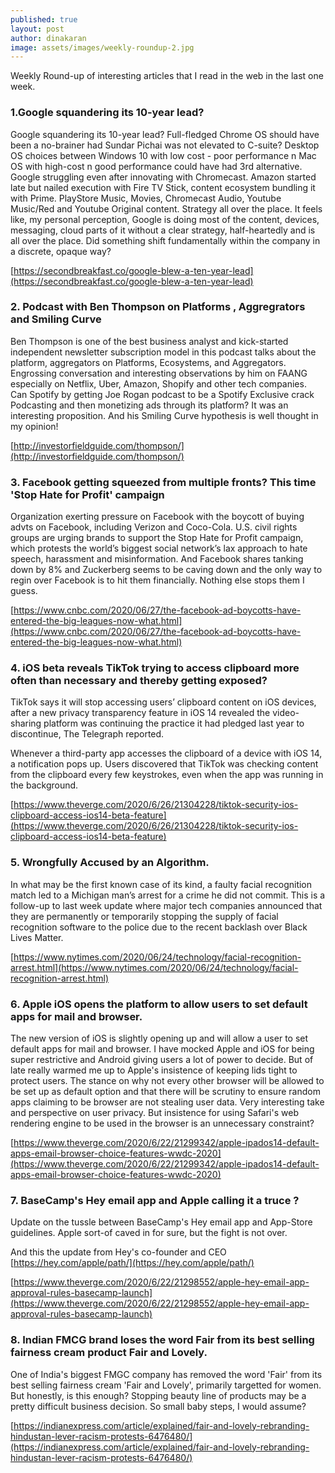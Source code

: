 ```yaml
---
published: true
layout: post
author: dinakaran
image: assets/images/weekly-roundup-2.jpg
---
```

Weekly Round-up of interesting articles that I read in the web in the last one week. 

### 1.Google squandering its 10-year lead?

Google squandering its 10-year lead? Full-fledged Chrome OS should have been a no-brainer had Sundar Pichai was not elevated to C-suite? Desktop OS choices between Windows 10 with low cost - poor performance n Mac OS with high-cost n good performance could have had 3rd alternative. Google struggling even after innovating with Chromecast. Amazon started late but nailed execution with Fire TV Stick, content ecosystem bundling it with Prime. PlayStore Music, Movies, Chromecast Audio, Youtube Music/Red and Youtube Original content. Strategy all over the place. It feels like, my personal perception, Google is doing most of the content, devices, messaging, cloud parts of it without a clear strategy, half-heartedly and is all over the place. Did something shift fundamentally within the company in a discrete, opaque way?

   [https://secondbreakfast.co/google-blew-a-ten-year-lead](https://secondbreakfast.co/google-blew-a-ten-year-lead)

### 2. Podcast with Ben Thompson on Platforms , Aggregrators and Smiling Curve

Ben Thompson is one of the best business analyst and kick-started independent newsletter subscription model in this podcast talks about the platform, aggregators on Platforms, Ecosystems, and Aggregators. Engrossing conversation and interesting observations by him on FAANG especially on Netflix, Uber, Amazon, Shopify and other tech companies. Can Spotify by getting Joe Rogan podcast to be a Spotify Exclusive crack Podcasting and then monetizing ads through its platform? It was an interesting proposition. And his Smiling Curve hypothesis is well thought in my opinion!

   [http://investorfieldguide.com/thompson/](http://investorfieldguide.com/thompson/)

### 3. Facebook getting squeezed from multiple fronts? This time 'Stop Hate for Profit' campaign

Organization exerting pressure on Facebook with the boycott of buying advts on Facebook, including Verizon and Coco-Cola. U.S. civil rights groups are urging brands to support the Stop Hate for Profit campaign, which protests the world’s biggest social network’s lax approach to hate speech, harassment and misinformation.  And Facebook shares tanking down by 8% and Zuckerberg seems to be caving down and the only way to regin over Facebook is to hit them financially. Nothing else stops them I guess.  

  [https://www.cnbc.com/2020/06/27/the-facebook-ad-boycotts-have-entered-the-big-leagues-now-what.html](https://www.cnbc.com/2020/06/27/the-facebook-ad-boycotts-have-entered-the-big-leagues-now-what.html)


### 4. iOS beta reveals TikTok trying to access clipboard more often than necessary and thereby getting exposed?

TikTok says it will stop accessing users’ clipboard content on iOS devices, after a new privacy transparency feature in iOS 14 revealed the video-sharing platform was continuing the practice it had pledged last year to discontinue, The Telegraph reported.

Whenever a third-party app accesses the clipboard of a device with iOS 14, a notification pops up. Users discovered that TikTok was checking content from the clipboard every few keystrokes, even when the app was running in the background. 

  [https://www.theverge.com/2020/6/26/21304228/tiktok-security-ios-clipboard-access-ios14-beta-feature](https://www.theverge.com/2020/6/26/21304228/tiktok-security-ios-clipboard-access-ios14-beta-feature)

### 5. Wrongfully Accused by an Algorithm.

In what may be the first known case of its kind, a faulty facial recognition match led to a Michigan man’s arrest for a crime he did not commit. This is a follow-up to last week update where major tech companies announced that they are permanently or temporarily stopping the supply of facial recognition software to the police due to the recent backlash over Black Lives Matter.  

  [https://www.nytimes.com/2020/06/24/technology/facial-recognition-arrest.html](https://www.nytimes.com/2020/06/24/technology/facial-recognition-arrest.html)


### 6. Apple iOS opens the platform to allow users to set default apps for mail and browser.  

The new version of iOS is slightly opening up and will allow a user to set default apps for mail and browser. I have mocked Apple and iOS for being super restrictive and Android giving users a lot of power to decide. But of late really warmed me up to Apple's insistence of keeping lids tight to protect users. The stance on why not every other browser will be allowed to be set up as default option and that there will be scrutiny to ensure random apps claiming to be browser are not stealing user data. Very interesting take and perspective on user privacy. But insistence for using Safari's web rendering engine to be used in the browser is an unnecessary constraint? 

[https://www.theverge.com/2020/6/22/21299342/apple-ipados14-default-apps-email-browser-choice-features-wwdc-2020](https://www.theverge.com/2020/6/22/21299342/apple-ipados14-default-apps-email-browser-choice-features-wwdc-2020)

### 7. BaseCamp's Hey email app and Apple calling it a truce ?

Update on the tussle between BaseCamp's Hey email app and App-Store guidelines. Apple sort-of caved in for sure, but the fight is not over.

And this the update from Hey's co-founder and CEO [https://hey.com/apple/path/](https://hey.com/apple/path/) 

  [https://www.theverge.com/2020/6/22/21298552/apple-hey-email-app-approval-rules-basecamp-launch](https://www.theverge.com/2020/6/22/21298552/apple-hey-email-app-approval-rules-basecamp-launch)

### 8. Indian FMCG brand loses the word Fair from its best selling fairness cream product Fair and Lovely.  

One of India's biggest FMGC company has removed the word 'Fair' from its best selling fairness cream  'Fair and Lovely', primarily targetted for women. But honestly, is this enough? Stopping beauty line of products may be a pretty difficult business decision. So small baby steps, I would assume? 
 
  [https://indianexpress.com/article/explained/fair-and-lovely-rebranding-hindustan-lever-racism-protests-6476480/](https://indianexpress.com/article/explained/fair-and-lovely-rebranding-hindustan-lever-racism-protests-6476480/)
